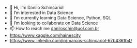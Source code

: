 - 👋 Hi, I’m Danilo Schincariol
- 👀 I’m interested in Data Science
- 🌱 I’m currently learning Data Science, Python, SQL
- 💞️ I’m looking to collaborate on Data Science
- 📫 How to reach me daniloschin@uol.com.br
- https://www.kaggle.com/hainescity
- https://www.linkedin.com/in/marcos-schincariol-67b4361b4/

<!---
daniloschin/daniloschin is a ✨ special ✨ repository because its `README.md` (this file) appears on your GitHub profile.
You can click the Preview link to take a look at your changes.
--->
